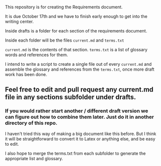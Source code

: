 This repository is for creating the Requirements document.

It is due October 17th and we have to finish early enough to get into the writing center.

Inside drafts is a folder for each section of the requirements document.

Inside each folder will be the files `current.md` and `terms.txt`

`current.md` is the contents of that section. `terms.txt` is a list of glossary words and references for them.

I intend to write a script to create a single file out of every `current.md` and assemble the glossary and references from the `terms.txt`, once more draft work has been done.




## Feel free to edit and pull request any current.md file in any sections subfolder under drafts.

### If you would rather start another / different draft version we can figure out how to combine them later. Just do it in another directory of this repo. 

I haven't tried this way of making a big document like this before. But I think it will be straightforward to convert it to Latex or anything else, and be easy to edit. 

I also hope to merge the terms.txt from each subfolder to generate the appropriate list and glossary.